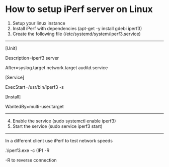 # How to setup iPerf server on Linux

1. Setup your linux instance
2. Install iPerf with dependencies (apt-get -y install gdebi iperf3)
3. Create the following file (/etc/systemd/system/iperf3.service)

---

[Unit]

Description=iperf3 server

After=syslog.target network.target auditd.service



[Service]

ExecStart=/usr/bin/iperf3 -s



[Install]

WantedBy=multi-user.target

---

4. Enable the service (sudo systemctl enable iperf3)
5. Start the service (sudo service iperf3 start)


---

In a different client use iPerf to test network speeds

.\iperf3.exe -c (IP) -R

-R to reverse connection
